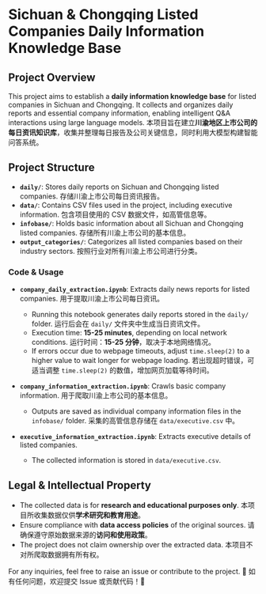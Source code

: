# Sichuan & Chongqing Listed Companies Daily Information Knowledge Base

## Project Overview
This project aims to establish a **daily information knowledge base** for listed companies in Sichuan and Chongqing. It collects and organizes daily reports and essential company information, enabling intelligent Q&A interactions using large language models.
本项目旨在建立**川渝地区上市公司的每日资讯知识库**，收集并整理每日报告及公司关键信息，同时利用大模型构建智能问答系统。

## Project Structure
- **`daily/`**: Stores daily reports on Sichuan and Chongqing listed companies. 存储川渝上市公司每日资讯报告。
- **`data/`**: Contains CSV files used in the project, including executive information. 包含项目使用的 CSV 数据文件，如高管信息等。
- **`infobase/`**: Holds basic information about all Sichuan and Chongqing listed companies. 存储所有川渝上市公司的基本信息。
- **`output_categories/`**: Categorizes all listed companies based on their industry sectors. 按照行业对所有川渝上市公司进行分类。

### Code & Usage
- **`company_daily_extraction.ipynb`**: Extracts daily news reports for listed companies. 用于提取川渝上市公司每日资讯。
  - Running this notebook generates daily reports stored in the `daily/` folder. 运行后会在 `daily/` 文件夹中生成当日资讯文件。
  - Execution time: **15-25 minutes**, depending on local network conditions. 运行时间：**15-25 分钟**，取决于本地网络情况。
  - If errors occur due to webpage timeouts, adjust `time.sleep(2)` to a higher value to wait longer for webpage loading. 若出现超时错误，可适当调整 `time.sleep(2)` 的数值，增加网页加载等待时间。

- **`company_information_extraction.ipynb`**: Crawls basic company information. 用于爬取川渝上市公司的基本信息。
  - Outputs are saved as individual company information files in the `infobase/` folder. 采集的高管信息存储在 `data/executive.csv` 中。

- **`executive_information_extraction.ipynb`**: Extracts executive details of listed companies.
  - The collected information is stored in `data/executive.csv`.

## Legal & Intellectual Property
- The collected data is for **research and educational purposes only**. 本项目所收集数据仅供**学术研究和教育用途**。
- Ensure compliance with **data access policies** of the original sources. 请确保遵守原始数据来源的**访问和使用政策**。
- The project does not claim ownership over the extracted data. 本项目不对所爬取数据拥有所有权。

For any inquiries, feel free to raise an issue or contribute to the project. 🚀 如有任何问题，欢迎提交 Issue 或贡献代码！🚀
